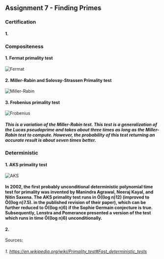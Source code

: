 ## Assignment 7 - Finding Primes

### Certification
#### 1.
### Compositeness
#### 1. Fermat primality test
![Fermat](https://user-images.githubusercontent.com/59664899/96912101-6eeaca00-1467-11eb-813a-0ed94904fa54.PNG)

#### 2. Miller-Rabin and Solovay-Strassen Primality test
![Miller-Rabin](https://user-images.githubusercontent.com/59664899/96912131-7a3df580-1467-11eb-8f9d-983c6d633ea3.PNG)
#### 3. Frobenius primality test
![Frobenius](https://user-images.githubusercontent.com/59664899/96912184-8de95c00-1467-11eb-9bf0-f039b964ec63.PNG)
##### This is a variation of the Miller-Rabin test. This test is a generalization of the Lucas pseudoprime and takes about three times as long as the Miller-Rabin test to compute. However, the probability of this test returning an accurate result is about seven times better.
### Deterministic
#### 1. AKS primality test
![AKS](https://user-images.githubusercontent.com/59664899/96911973-39de7780-1467-11eb-8d15-73a67de2e39c.PNG)
#### In 2002, the first probably unconditional deterministic polynomial time test for primality was invented by Manindra Agrawal, Neeraj Kayal, and Nitin Saxena. The AKS primality test runs in Õ((log n)12) (improved to Õ((log n)7.5). in the published revision of their paper), which can be further reduced to Õ((log n)6) if the Sophie Germain conjecture is true. Subsequently, Lenstra and Pomerance presented a version of the test which runs in time Õ((log n)6) unconditionally.

#### 2.

Sources:
###### 1. https://en.wikipedia.org/wiki/Primality_test#Fast_deterministic_tests
